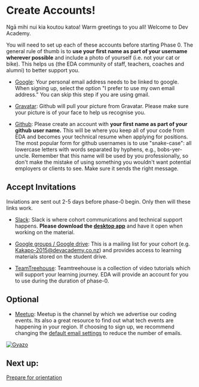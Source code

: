 # Create Accounts!


Ngā mihi nui kia koutou katoa! Warm greetings to you all! Welcome to Dev Academy.

You will need to set up each of these accounts before starting Phase 0. The general rule of thumb is to **use your first name as part of your username wherever possible** and include a photo of yourself (i.e. not your cat or bike). This helps us (the EDA community of staff, teachers, coaches and alumni) to better support you.

- [Google](https://accounts.google.com/Signup): Your personal email address needs to be linked to google. When signing up, select the option "I prefer to use my own email address." You can skip this step if you are using gmail.

- [Gravatar](http://en.gravatar.com/): Github will pull your picture from Gravatar. Please make sure your picture is of your face to help us recognise you.

- [Github](https://github.com/): Please create an account with **your first name as part of your github user name.** This will be where you keep all of your code from EDA and becomes your technical resume when applying for positions. The most popular form for github usernames is to use "snake-case": all lowercase letters with words separated by hyphens, e.g., bobs-yer-uncle. Remember that this name will be used by you professionally, so don't make the mistake of  using something you wouldn't want potential employers or clients to see. Make sure it sends the right message.

## Accept Invitations
Inviations are sent out 2-5 days before phase-0 begin. Only then will these links work.

- [Slack](/4-tools/slack/README.md): Slack is where cohort communications and technical support happens. **Please download the [desktop app](https://slack.com/apps)** and have it open when working on the material.

- [Google groups / Google drive](https://drive.google.com/a/enspiral.com/folderview?id=0B5aB0OHeInzgeWZoQm9VaWJQeWc&usp=sharing): This is a mailing list for your cohort (e.g. Kakapo-2015@devacademy.co.nz) and provides access to learning materials stored on the student drive.

- [TeamTreehouse](https://teamtreehouse.com/home): Teamtreehouse is a collection of video tutorials which will support your learning journey. EDA will provide an account for you to use during the duration of phase-0.

## Optional
- [Meetup](http://www.meetup.com/Enspiral-Dev-Academy-Meetup/): Meetup is the channel by which we advertise our coding events. Its also a great resource to find out what tech events are happening in your region. If choosing to sign up, we recommend changing the [default email settings](http://www.meetup.com/account/comm/) to reduce the number of emails.

[![Gyazo](http://i.gyazo.com/e0c8b3c2e164162d2e021619aee97881.gif)](http://gyazo.com/e0c8b3c2e164162d2e021619aee97881)


## Next up:
[Prepare for orientation](/0.2-prepare-for-orientation/README.md)
